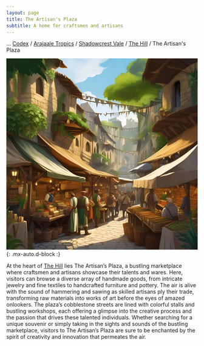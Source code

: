 ```yaml
---
layout: page
title: The Artisan's Plaza
subtitle: A home for craftsmen and artisans
---
```

<span class="breadcrumbs" markdown="1">... [Codex](/codex) / [Arajaale Tropics](/codex/regions/arajaale-tropics) / [Shadowcrest Vale](/codex/regions/shadowcrest-vale) / [The Hill](/codex/regions/the-hill) / The Artisan's Plaza</span>

![The Artisan's Plaza](/assets/img/regions/artisans-plaza.jpeg){: .mx-auto.d-block :}

At the heart of [The Hill](/codex/regions/the-hill.md) lies The Artisan’s Plaza, a bustling marketplace where craftsmen and artisans showcase their talents and wares. Here, visitors can browse a diverse array of handmade goods, from intricate jewelry and fine textiles to handcrafted furniture and pottery. The air is alive with the sound of hammering and sawing as skilled artisans ply their trade, transforming raw materials into works of art before the eyes of amazed onlookers. The plaza’s cobblestone streets are lined with colorful stalls and bustling workshops, each offering a glimpse into the creative process and the passion that drives these talented individuals. Whether searching for a unique souvenir or simply taking in the sights and sounds of the bustling marketplace, visitors to The Artisan’s Plaza are sure to be enchanted by the spirit of creativity and innovation that permeates the air.